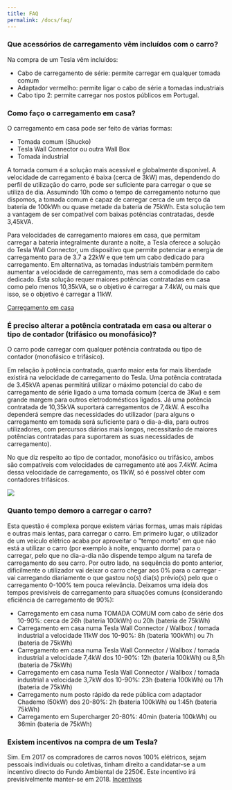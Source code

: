 ```yaml
---
title: FAQ
permalink: /docs/faq/
---
```


### Que acessórios de carregamento vêm incluídos com o carro?
Na compra de um Tesla vêm incluídos:
- Cabo de carregamento de série: permite carregar em qualquer tomada comum
- Adaptador vermelho: permite ligar o cabo de série a tomadas industriais
- Cabo tipo 2: permite carregar nos postos públicos em Portugal.

### Como faço o carregamento em casa?
O carregamento em casa pode ser feito de várias formas:
- Tomada comum (Shucko)
- Tesla Wall Connector ou outra Wall Box 
- Tomada industrial

A tomada comum é a solução mais acessível e globalmente disponível. A velocidade de carregamento é baixa (cerca de 3kW) mas, dependendo do perfil de utilização do carro, pode ser suficiente para carregar o que se utiliza de dia. Assumindo 10h como o tempo de carregamento noturno que dispomos, a tomada comum é capaz de carregar cerca de um terço da bateria de 100kWh ou quase metade da bateria de 75kWh. Esta solução tem a vantagem de ser compatível com baixas potências contratadas, desde 3,45kVA.

Para velocidades de carregamento maiores em casa, que permitam carregar a bateria integralmente durante a noite, a Tesla oferece a solução do Tesla Wall Connector, um dispositivo que permite potenciar a energia de carregamento para de 3.7 a 22kW e que tem um cabo dedicado para carregamento. Em alternativa, as tomadas industriais também permitem aumentar a velocidade de carregamento, mas sem a comodidade do cabo dedicado. Esta solução requer maiores potências contratadas em casa como pelo menos 10,35kVA, se o objetivo é carregar a 7.4kW, ou mais que isso, se o objetivo é carregar a 11kW.

<a target="_blank" href="https://www.tesla.com/pt_PT/support/home-charging-installation">Carregamento em casa</a>

### É preciso alterar a potência contratada em casa ou alterar o tipo de contador (trifásico ou monofásico)?
O carro pode carregar com qualquer potência contratada ou tipo de contador (monofásico e trifásico).

Em relação à potência contratada, quanto maior esta for mais liberdade existirá na velocidade de carregamento do Tesla. Uma potência contratada de 3.45kVA apenas permitirá utilizar o máximo potencial do cabo de carregamento de série ligado a uma tomada comum (cerca de 3Kw) e sem grande margem para outros eletrodomésticos ligados. Já uma potência contratada de 10,35kVA suportará carregamentos de 7,4kW. A escolha dependerá sempre das necessidades do utilizador (para alguns o carregamento em tomada será suficiente para o dia-a-dia, para outros utilizadores, com percursos diários mais longos, necessitarão de maiores potências contratadas para suportarem as suas necessidades de carregamento).

No que diz respeito ao tipo de contador, monofásico ou trifásico, ambos são compatíveis com velocidades de carregamento até aos 7.4kW. Acima dessa velocidade de carregamento, os 11kW, só é possível obter com contadores trifásicos. 

<img class="img-responsive" src="{{site.baseurl}}/img/kva.jpg">

### Quanto tempo demoro a carregar o carro?
Esta questão é complexa porque existem várias formas, umas mais rápidas e outras mais lentas, para carregar o carro. Em primeiro lugar, o utilizador de um veículo elétrico acaba por aproveitar o "tempo morto" em que não está a utilizar o carro (por exemplo à noite, enquanto dorme) para o carregar, pelo que no dia-a-dia não dispende tempo algum na tarefa de carregamento do seu carro. Por outro lado, na sequência do ponto anterior, dificilmente o utilizador vai deixar o carro chegar aos 0% para o carregar - vai carregando diariamente o que gastou no(s) dia(s) prévio(s) pelo que o carregamento 0-100% tem pouca relevância. Deixamos uma ideia dos tempos previsíveis de carregamento para situações comuns (considerando eficiência de carregamento de 90%):
- Carregamento em casa numa TOMADA COMUM com cabo de série dos 10-90%: cerca de 26h (bateria 100kWh) ou 20h (bateria de 75kWh)
- Carregamento em casa numa Tesla Wall Connector / Wallbox / tomada industrial a velocidade 11kW dos 10-90%: 8h (bateria 100kWh) ou 7h (bateria de 75kWh)
- Carregamento em casa numa Tesla Wall Connector / Wallbox / tomada industrial a velocidade 7,4kW dos 10-90%: 12h (bateria 100kWh) ou 8,5h (bateria de 75kWh)
- Carregamento em casa numa Tesla Wall Connector / Wallbox / tomada industrial a velocidade 3,7kW dos 10-90%: 23h (bateria 100kWh) ou 17h (bateria de 75kWh)
- Carregamento num posto rápido da rede pública com adaptador Chademo (50kW) dos 20-80%: 2h (bateria 100kWh) ou 1:45h (bateria 75kWh)
- Carregamento em Supercharger 20-80%: 40min (bateria 100kWh) ou 36min (bateria de 75kWh)

### Existem incentivos na compra de um Tesla?
Sim. Em 2017 os compradores de carros novos 100% elétricos, sejam pessoais individuais ou coletivas, tinham direito a candidatar-se a um incentivo directo do Fundo Ambiental de 2250€. Este incentivo irá previsivelmente manter-se em 2018.  <a target="_blank" href="https://www.tesla.com/pt_PT/support/incentives">Incentivos</a>

